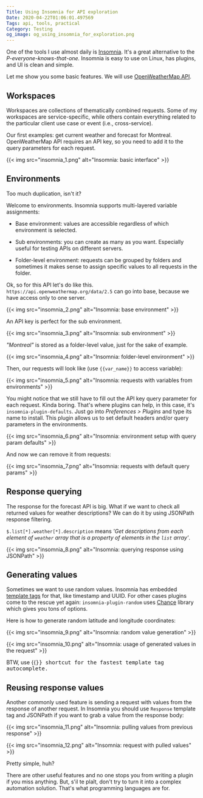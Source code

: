 ```yaml
---
Title: Using Insomnia for API exploration
Date: 2020-04-22T01:06:01.497569
Tags: api, tools, practical
Category: Testing
og_image: og_using_insomnia_for_exploration.png
---
```


One of the tools I use almost daily is [Insomnia](https://insomnia.rest/). 
It's a great alternative to the _P-everyone-knows-that-one._ 
Insomnia is easy to use on Linux, has plugins, and UI is clean and simple.

Let me show you some basic features. We will use [OpenWeatherMap API](https://openweathermap.org/). 

## Workspaces

Workspaces are collections of thematically combined requests. Some of my workspaces are service-specific, 
while others contain everything related to the particular client use case or event (i.e., cross-service). 

Our first examples: get current weather and forecast for Montreal. OpenWeatherMap API requires an API key, 
so you need to add it to the query parameters for each request.

{{< img src="insomnia_1.png" alt="Insomnia: basic interface" >}}

## Environments 
Too much duplication, isn't it?

Welcome to environments. Insomnia supports multi-layered variable assignments:

* Base environment: values are accessible regardless of which environment is selected.

* Sub environments: you can create as many as you want. Especially useful for testing APIs on different servers.

* Folder-level environment: requests can be grouped by folders and sometimes it makes sense to assign specific values 
to all requests in the folder.


Ok, so for this API let's do like this. `https://api.openweathermap.org/data/2.5` can go into base, 
because we have access only to one server.

{{< img src="insomnia_2.png" alt="Insomnia: base environment" >}}

An API key is perfect for the sub environment. 

{{< img src="insomnia_3.png" alt="Insomnia: sub environment" >}}

_"Montreal"_ is stored as a folder-level value, just for the sake of example.

{{< img src="insomnia_4.png" alt="Insomnia: folder-level environment" >}}

Then, our requests will look like (use `{{var_name}}` to access variable):

{{< img src="insomnia_5.png" alt="Insomnia: requests with variables from environments" >}}

You might notice that we still have to fill out the API key query parameter for each request. Kinda boring. 
That's where plugins can help, in this case, it's `insomnia-plugin-defaults`. 
Just go into _Preferences > Plugins_ and type its name to install. 
This plugin allows us to set default headers and/or query parameters in the environments.

{{< img src="insomnia_6.png" alt="Insomnia: environment setup with query param defaults" >}}

And now we can remove it from requests:

{{< img src="insomnia_7.png" alt="Insomnia: requests with default query params" >}}

## Response querying

The response for the forecast API is big. What if we want to check all returned values for 
weather descriptions? We can do it by using JSONPath response filtering.

`$.list[*].weather[*].description` means _'Get descriptions from each element of `weather` 
array that is a property of elements in the `list` array'_.

{{< img src="insomnia_8.png" alt="Insomnia: querying response using JSONPath" >}}

## Generating values

Sometimes we want to use random values. Insomnia has embedded 
[template tags](https://support.insomnia.rest/article/40-template-tags) for that, like timestamp and UUID. For other
cases plugins come to the rescue yet again: `insomnia-plugin-random` uses [Chance](https://chancejs.com/) library 
which gives you tons of options. 

Here is how to generate random latitude and longitude coordinates:

{{< img src="insomnia_9.png" alt="Insomnia: random value generation" >}}

{{< img src="insomnia_10.png" alt="Insomnia: usage of generated values in the request" >}}

BTW, use {{<kbd Ctrl Space>}} shortcut for the fastest template tag autocomplete.

## Reusing response values

Another commonly used feature is sending a request with values from the response of another request. 
In Insomnia you should use `Response` template tag and JSONPath if you want to grab a value from the response body:

{{< img src="insomnia_11.png" alt="Insomnia: pulling values from previous response" >}}

{{< img src="insomnia_12.png" alt="Insomnia: request with pulled values" >}}

Pretty simple, huh? 

There are other useful features and no one stops you from writing a plugin if you miss anything. But, s'il te plaît,
don't try to turn it into a complex automation solution. That's what programming languages are for. 

 
